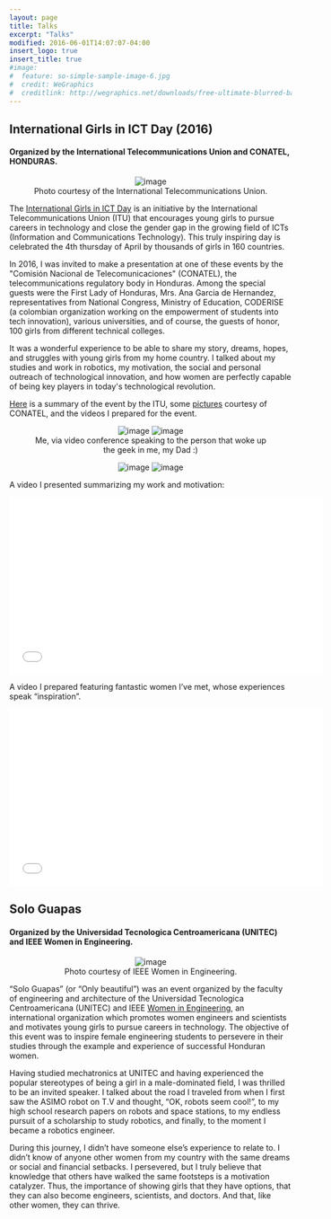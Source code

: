 ```yaml
---
layout: page
title: Talks
excerpt: "Talks"
modified: 2016-06-01T14:07:07-04:00
insert_logo: true
insert_title: true
#image:
#  feature: so-simple-sample-image-6.jpg
#  credit: WeGraphics
#  creditlink: http://wegraphics.net/downloads/free-ultimate-blurred-background-pack/
---
```


## International Girls in ICT Day (2016)

#### Organized by the International Telecommunications Union and CONATEL, HONDURAS.

<center>
<figure>
	<img src="../../images/Talks/hoizontal_banner_dark_blue.jpg" alt="image">
	<figcaption> Photo courtesy of the International Telecommunications Union. </figcaption>
</figure>
</center>


The [International Girls in ICT Day](http://www.itu.int/en/ITU-D/Digital-Inclusion/Women-and-Girls/Girls-in-ICT-Portal/Pages/Girls-in-ICT-Portal-Home.aspx) is an initiative by the International Telecommunications Union (ITU) that encourages young girls to pursue careers in technology and close the gender gap in the growing field of ICTs (Information and Communications Technology). This truly inspiring day is celebrated the 4th thursday of April by thousands of girls in 160 countries.
 
In 2016, I was invited to make a presentation at one of these events by the "Comisión Nacional de Telecomunicaciones" (CONATEL), the telecommunications regulatory body in Honduras.
Among the special guests were the First Lady of Honduras, Mrs. Ana Garcia de Hernandez, representatives from National Congress, Ministry of Education, CODERISE (a colombian organization working on the empowerment of students into tech innovation), various universities, and of course, the guests of honor, 100 girls from different technical colleges.

It was a wonderful experience to be able to share my story, dreams, hopes, and struggles with young girls from my home country.
I talked about my studies and work in robotics, my motivation, the social and personal outreach of technological innovation, and how women are perfectly capable of being key players in today's technological revolution.

[Here](http://www.itu.int/es/ITU-D/Digital-Inclusion/Women-and-Girls/Girls-in-ICT-Portal/Pages/events/2016/Americas/Honduras-2016-2.aspx) is a summary of the event by the ITU, some [pictures](http://www.conatel.gob.hn/?p=1681#prettyphoto[group]/4/) courtesy of CONATEL, and the videos I prepared for the event.

<center>
<figure class="half">
	<img src="../../images/Talks/Me.png" alt="image">
	<img src="../../images/Talks/MACR2.png" alt="image">
	<figcaption> Me, via video conference speaking to the person that woke up the geek in me, my Dad :) </figcaption>
</figure>
</center>

<center>
<figure class="half">
	<img src="../../images/Talks/audience.png" alt="image">
	<img src="../../images/Talks/awards.png" alt="image">
</figure>
</center>

A video I presented summarizing my work and motivation: 
<iframe width="560" height="315" src="//youtu.be/W_nMtnmt-zA" frameborder="0"> </iframe>

A video I prepared featuring fantastic women I’ve met, whose experiences speak “inspiration”.
<iframe width="560" height="315" src="youtu.be/W6s6d_Sqnu4" frameborder="0"> </iframe>



## Solo Guapas

#### Organized by the Universidad Tecnologica Centroamericana (UNITEC) and IEEE Women in Engineering.

<center>
<figure>
	<img src="../../images/Talks/WIE.jpg" alt="image">
	<figcaption> Photo courtesy of IEEE Women in Engineering. </figcaption>
</figure>
</center>


“Solo Guapas” (or “Only beautiful”) was an event organized by the faculty of engineering and architecture of the Universidad Tecnologica Centroamericana (UNITEC) and IEEE [Women in Engineering](http://wie.ieee.org/), an international organization which promotes women engineers and scientists and motivates young girls to pursue careers in technology. The objective of this event was to inspire female engineering students to persevere in their studies through the example and experience of successful Honduran women.

Having studied mechatronics at UNITEC and having experienced the popular stereotypes of being a girl in a male-dominated field, I was thrilled to be an invited speaker. I talked about the road I traveled from when I first saw the ASIMO robot on T.V and thought, “OK, robots seem cool!”, to my high school research papers on robots and space stations, to my endless pursuit of a scholarship to study robotics, and finally, to the moment I became a robotics engineer.

During this journey, I didn’t have someone else’s experience to relate to. I didn’t know of anyone other women from my country with the same dreams or social and financial setbacks. I persevered, but I truly believe that knowledge that others have walked the same footsteps is a motivation catalyzer. Thus, the importance of showing girls that they have options, that they can also become engineers, scientists, and doctors. And that, like other women, they can thrive.
